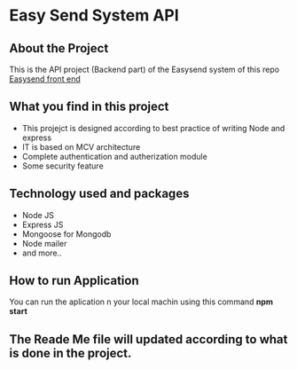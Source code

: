 # Easy Send System API

## About the Project

This is the API project (Backend part) of the Easysend system of this repo [Easysend front end](https://github.com/Tamer-E-Amer/Easy-Send-System)

## What you find in this project

- This projejct is designed according to best practice of writing Node and express
- IT is based on MCV architecture
- Complete authentication and autherization module
- Some security feature

## Technology used and packages

- Node JS
- Express JS
- Mongoose for Mongodb
- Node mailer
- and more..

## How to run Application

You can run the aplication n your local machin using this command **npm start**

## The Reade Me file will updated according to what is done in the project.
